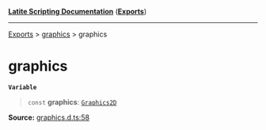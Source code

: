 [**Latite Scripting Documentation**](../../README.md) ([**Exports**](../../exports.md))

---

[Exports](../../exports.md) > [graphics](../index.md) > graphics

# graphics

**`Variable`**

> `const` **graphics**: [`Graphics2D`](../interfaces/interface.Graphics2D.md)

**Source:** [graphics.d.ts:58](https://github.com/LatiteScripting/latitescripting.github.io/blob/63a7e7f/definitions/graphics.d.ts#L58)
